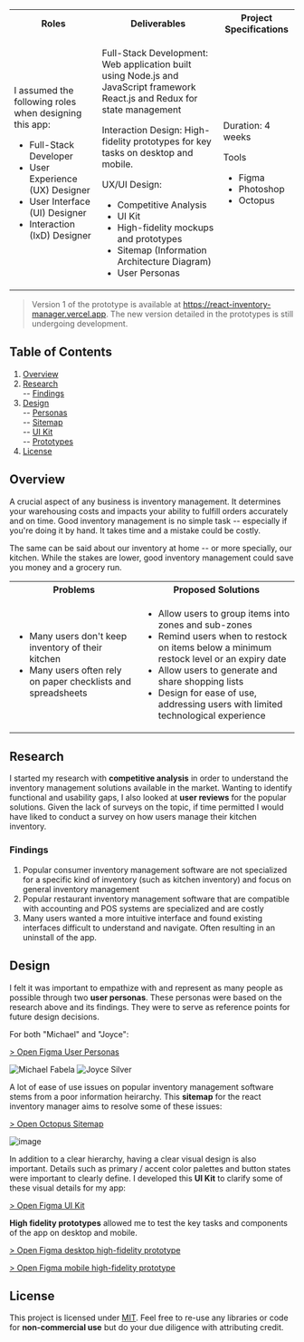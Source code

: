 
<table >
    <tr>
        <th>Roles</th>
        <th>Deliverables</th>
        <th>Project Specifications</th>
    </tr>
    <tr>
        <td style="">
            <p >I assumed the following roles when designing this app:</p>
            <ul>
                <li>Full-Stack Developer</li>
                <li>User Experience (UX) Designer</li>
                <li>User Interface (UI) Designer</li>
                <li>Interaction (IxD) Designer</li>
            </ul>
        </td>
        <td style="">
           <p>Full-Stack Development: Web application built using Node.js and JavaScript framework React.js and Redux for state management</p>
            <p>Interaction Design: High-fidelity prototypes for key tasks on desktop and mobile.</p>
            <p>UX/UI Design:</p>
            <ul>
                <li>Competitive Analysis</li>
                <li>UI Kit</li>
                <li>High-fidelity mockups and prototypes</li>
                <li>Sitemap (Information Architecture Diagram)</li>
                <li>User Personas</li>
            </ul>
        </td>
        <td style="">
           <p>Duration: 4 weeks</p>
           <p>Tools</p>
           <ul>
                <li>Figma</li>
                <li>Photoshop</li>
                <li>Octopus</li>
            </ul>
        </td>
    </tr>    
</table>

> Version 1 of the prototype is available at https://react-inventory-manager.vercel.app. The new version detailed in the prototypes is still undergoing development.

## Table of Contents

1. [Overview](#overview)
2. [Research](#research)</br>
 -- [Findings](#findings)
3. [Design](#design)</br>
 -- [Personas](#personas)</br>
 -- [Sitemap](#site-map)</br>
 -- [UI Kit](#ui-kit)</br>
 -- [Prototypes](#prototypes)</br>
4. [License](#license)


## Overview

A crucial aspect of any business is inventory management. It determines your warehousing costs and impacts your ability to fulfill orders accurately and on time. Good inventory management is no simple task -- especially if you're doing it by hand. It takes time and a mistake could be costly. 

The same can be said about our inventory at home -- or more specially, our kitchen. While the stakes are lower, good inventory management could save you money and a grocery run.

<table>
    <tr>
        <th>Problems</th>
        <th>Proposed Solutions</th>
    </tr>
    <tr>
        <td> 
            <ul>
                <li>Many users don't keep inventory of their kitchen</li>
                <li>Many users often rely on paper checklists and spreadsheets</li>
            </ul>
        </td>
        <td> 
            <ul>
                <li>Allow users to group items into zones and sub-zones</li>
                <li>Remind users when to restock on items below a minimum restock level or an expiry date</li>
                <li>Allow users to generate and share shopping lists</li>
                <li>Design for ease of use, addressing users with limited technological experience</li>
            </ul>
        </td>
    </tr>
</table>

## Research

I started my research with **competitive analysis** in order to understand the inventory management solutions available in the market. Wanting to identify functional and usability gaps, I also looked at **user reviews** for the popular solutions. Given the lack of surveys on the topic, if time permitted I would have liked to conduct a survey on how users manage their kitchen inventory.

### Findings

1. Popular consumer inventory management software are not specialized for a specific kind of inventory (such as kitchen inventory) and focus on general inventory management
2. Popular restaurant inventory management software that are compatible with accounting and POS systems are specialized and are costly
3. Many users wanted a more intuitive interface and found existing interfaces difficult to understand and navigate. Often resulting in an uninstall of the app.


## Design

I felt it was important to empathize with and represent as many people as possible through two **user personas**. These personas were based on the research above and its findings. They were to serve as reference points for future design decisions.

For both "Michael" and "Joyce":

<a id="personas" href="https://www.figma.com/file/fUM6IYbMcWhQezzN3FArjx/Kitchen-Inventory-Manager-(V2)---User-Personas?node-id=2%3A43" target="_blank" title="Ctrl click to open in new window. Markdown doesn't support this yet.">> Open Figma User Personas</a>
</br>

![Michael Fabela](https://user-images.githubusercontent.com/28933557/175376129-8b6c2068-d984-410b-89d2-114efb15c2f1.png)
![Joyce Silver](https://user-images.githubusercontent.com/28933557/175376149-db981286-31a0-4ccc-97e0-5838e217e765.png)

A lot of ease of use issues on popular inventory management software stems from a poor information heirarchy. This **sitemap** for the react inventory manager aims to resolve some of these issues:

<a id="site-map" href="https://octopus.do/30z9qts8na4" target="_blank" title="Ctrl click to open in new window. Markdown doesn't support this yet.">> Open Octopus Sitemap</a>
</br>

![image](https://user-images.githubusercontent.com/28933557/175379559-306fa1e7-8634-4b33-8e00-37818f37486e.png)

In addition to a clear hierarchy, having a clear visual design is also important. Details such as primary / accent color palettes and button states were important to clearly define. I developed this **UI Kit** to clarify some of these visual details for my app:

<a id="ui-kit" href="https://www.figma.com/file/Pc9lnF6f6pc6PfwVWqgMNw/Kitchen-Inventory-Manager-(V2)---UI-Kit?node-id=0%3A1" target="_blank" title="Ctrl click to open in new window. Markdown doesn't support this yet.">> Open Figma UI Kit</a>

**High fidelity prototypes** allowed me to test the key tasks and components of the app on desktop and mobile.

<a id="prototypes" href="https://www.figma.com/proto/4iR8pDpqTBfH8vnpKcBA6h/Kitchen-Inventory-Manager---Prototype-V2?node-id=11%3A125&scaling=scale-down&page-id=0%3A1&starting-point-node-id=11%3A125" target="_blank" title="Ctrl click to open in new window. Markdown doesn't support this yet.">> Open Figma desktop high-fidelity prototype</a>

<a href="https://www.figma.com/proto/4iR8pDpqTBfH8vnpKcBA6h/Kitchen-Inventory-Manager---Prototype-V2?node-id=50%3A849&scaling=scale-down&page-id=50%3A722&starting-point-node-id=50%3A849" target="_blank" title="Ctrl click to open in new window. Markdown doesn't support this yet.">> Open Figma mobile high-fidelity prototype</a>

## License

This project is licensed under [MIT](https://github.com/asathkumara/react-inventory-manager/blob/master/LICENSE). Feel free to re-use any libraries or code for **non-commercial use** but do your due diligence with attributing credit.

